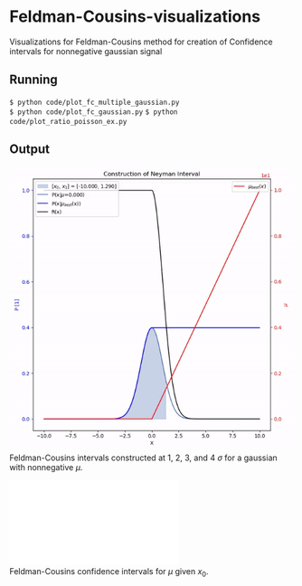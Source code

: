 # Feldman-Cousins-visualizations
Visualizations for Feldman-Cousins method for creation of Confidence intervals for nonnegative gaussian signal

## Running
`$ python code/plot_fc_multiple_gaussian.py`  
`$ python code/plot_fc_gaussian.py` 
`$ python code/plot_ratio_poisson_ex.py`   

## Output
![output/neyman_belt_construction.gif](./output/neyman_belt_construction.gif)  
Feldman-Cousins intervals constructed at 1, 2, 3, and 4 $\sigma$ for a gaussian with nonnegative $\mu$.

![Original FC Method paper from 1998](./doc/FC-Confidence-Intervals_x0_2.500.pdf)  
Feldman-Cousins confidence intervals for $\mu$ given $x_0$.

